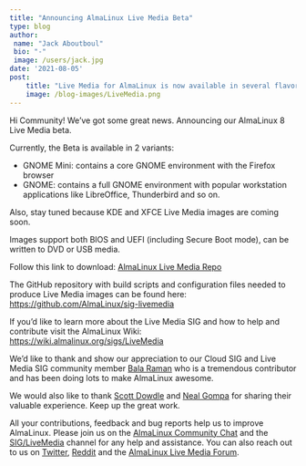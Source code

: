```yaml
---
title: "Announcing AlmaLinux Live Media Beta"
type: blog
author: 
 name: "Jack Aboutboul"
 bio: "-"
 image: /users/jack.jpg
date: '2021-08-05'
post:
    title: "Live Media for AlmaLinux is now available in several flavors."
    image: /blog-images/LiveMedia.png
---
```



Hi Community! We’ve got some great news. Announcing our AlmaLinux 8 Live Media beta.

Currently, the Beta is available in 2 variants:

- GNOME Mini: contains a core GNOME environment with the Firefox browser
- GNOME: contains a full GNOME environment with popular workstation applications like LibreOffice, Thunderbird and so on.

Also, stay tuned because KDE and XFCE Live Media images are coming soon.

Images support both BIOS and UEFI (including Secure Boot mode), can be written to DVD or USB media.

Follow this link to download: [AlmaLinux Live Media Repo](https://repo.almalinux.org/almalinux/8/live/x86_64/)

The GitHub repository with build scripts and configuration files needed to produce Live Media images can be found here: https://github.com/AlmaLinux/sig-livemedia

If you’d like to learn more about the Live Media SIG and how to help and contribute visit the AlmaLinux Wiki: https://wiki.almalinux.org/sigs/LiveMedia

We’d like to thank and show our appreciation to our Cloud SIG and Live Media SIG community member [Bala Raman](https://github.com/srbala) who is a tremendous contributor and has been doing lots to make AlmaLinux awesome.

We would also like to thank [Scott Dowdle](https://fedoraproject.org/wiki/User:Dowdle) and [Neal Gompa](https://github.com/Conan-Kudo) for sharing their valuable experience. Keep up the great work.

All your contributions, feedback and bug reports help us to improve AlmaLinux. Please join us on the [AlmaLinux Community Chat](https://chat.almalinux.org/) and the [SIG/LiveMedia](https://chat.almalinux.org/almalinux/channels/siglivemedia) channel for any help and assistance. You can also reach out to us on [Twitter](https://twitter.com/almalinux), [Reddit](https://reddit.com/r/AlmaLinux) and the [AlmaLinux Live Media Forum](https://forums.almalinux.org/c/sigs/live-media/26).
